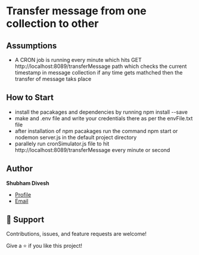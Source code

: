 # Transfer message from one collection to other

## Assumptions

- A CRON job is running every minute which hits GET http://localhost:8089/transferMessage path which checks the current timestamp in message collection if any time gets mathched then the transfer of message taks place


## How to Start

- install the pacakages and dependencies by running npm install --save
- make and .env file and write your credentials there as per the envFile.txt file
- after installation of npm pacakages run the command npm start or nodemon server.js in the   default project directory
- parallely run cronSimulator.js file to hit http://localhost:8089/transferMessage every minute or second

## Author

**Shubham Divesh**

- [Profile](https://github.com/diveshshubham "Shubham Divesh")
- [Email](mailto:divesh.shubham@gmail.com?subject=Hi "Hi!")


## 🤝 Support

Contributions, issues, and feature requests are welcome!

Give a ⭐️ if you like this project!